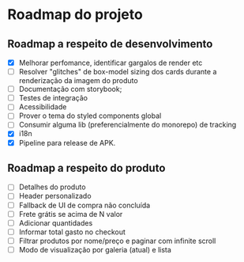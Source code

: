 # Roadmap do projeto

## Roadmap a respeito de desenvolvimento

- [x] Melhorar perfomance, identificar gargalos de render etc
- [ ] Resolver "glitches" de box-model sizing dos cards durante a renderização da imagem do produto
- [ ] Documentação com storybook;
- [ ] Testes de integração
- [ ] Acessibilidade
- [ ] Prover o tema do styled components global
- [ ] Consumir alguma lib (preferencialmente do monorepo) de tracking
- [x] i18n
- [x] Pipeline para release de APK.

## Roadmap a respeito do produto

- [ ] Detalhes do produto
- [ ] Header personalizado
- [ ] Fallback de UI de compra não concluída
- [ ] Frete grátis se acima de N valor
- [ ] Adicionar quantidades
- [ ] Informar total gasto no checkout
- [ ] Filtrar produtos por nome/preço e paginar com infinite scroll
- [ ] Modo de visualização por galeria (atual) e lista
